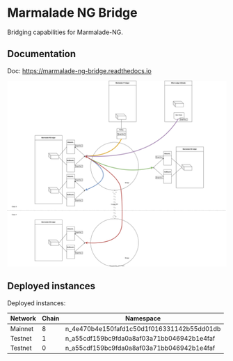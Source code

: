 # Marmalade NG Bridge

Bridging capabilities for Marmalade-NG.

## Documentation
Doc: https://marmalade-ng-bridge.readthedocs.io

![Marmalade-NG bridge](./doc/source/diagrams/bridge.svg)

## Deployed instances

Deployed instances:

| Network  | Chain    | Namespace                                   | 
| -------- | -------- | --------------------------------------------|
| Mainnet  |  8       | n_4e470b4e150fafd1c50d1f016331142b55dd01db  |
| Testnet  |  1       | n_a55cdf159bc9fda0a8af03a71bb046942b1e4faf  |
| Testnet  |  0       | n_a55cdf159bc9fda0a8af03a71bb046942b1e4faf  |
